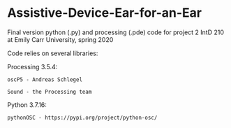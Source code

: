 # Assistive-Device-Ear-for-an-Ear
Final version python (.py) and processing (.pde) code for project 2 IntD 210 at Emily Carr University, spring 2020

Code relies on several libraries:

  Processing 3.5.4:
  
    oscP5 - Andreas Schlegel
    
    Sound - the Processing team 
    
  Python 3.7.16:
  
    pythonOSC - https://pypi.org/project/python-osc/
